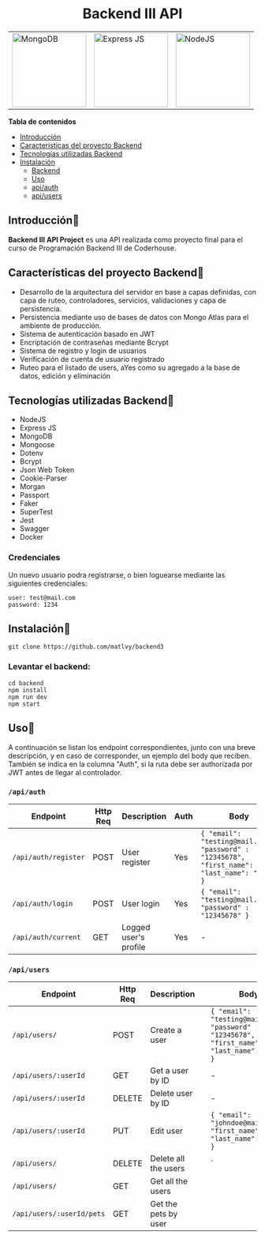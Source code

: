 <div align="center">

# Backend III API

<table class="no-border">
  <tr>
    <td><a href="https://github.com/aregtech/areg-sdk/actions/workflows/msbuild.yml" alt="MS Build"><img src="https://amsilabs.com/wp-content/uploads/2021/01/MongoDB-1.jpg" alt="MongoDB" style="width: 150px;"/></a></td>
    <td><a href="https://expressjs.com/es/"><img src="https://adware-technologies.s3.amazonaws.com/uploads/technology/thumbnail/20/express-js.png" alt="Express JS" style="width: 150px;"/></a></td>
        <td><a href="https://github.com/aregtech/areg-sdk/actions/workflows/codeql-analysis.yml"><img src="https://nodejs.org/static/images/logo.svg" alt="NodeJS" style="width: 150px;"/></a></td>
  </tr>
</table>
</div>

**Tabla de contenidos**

- [Introducción](#introducción)
- [Características del proyecto Backend](#características-del-proyecto-backend)
- [Tecnologías utilizadas Backend](#tecnologías-utilizadas-backend)
- [Instalación](#instalación)
  - [Backend](#levantar-el-backend)
  - [Uso](#uso)
  - [api/auth](#apiauth)
  - [api/users](#apiusers)

## Introducción📌

**Backend III API Project** es una API realizada como proyecto final para el curso de Programación Backend III de Coderhouse.

## Características del proyecto Backend📌

- Desarrollo de la arquitectura del servidor en base a capas definidas, con capa de ruteo, controladores, servicios, validaciones y capa de persistencia.
- Persistencia mediante uso de bases de datos con Mongo Atlas para el ambiente de producción.
- Sistema de autenticación basado en JWT
- Encriptación de contraseñas mediante Bcrypt
- Sistema de registro y login de usuarios
- Verificación de cuenta de usuario registrado
- Ruteo para el listado de users, aYes como su agregado a la base de datos, edición y eliminación

## Tecnologías utilizadas Backend📌

- NodeJS
- Express JS
- MongoDB
- Mongoose
- Dotenv
- Bcrypt
- Json Web Token
- Cookie-Parser
- Morgan
- Passport
- Faker
- SuperTest
- Jest
- Swagger
- Docker

### Credenciales

Un nuevo usuario podra registrarse, o bien loguearse mediante las siguientes credenciales:

```
user: test@mail.com
password: 1234
```

## Instalación📌

```
git clone https://github.com/matlvy/backend3

```

### Levantar el backend:

```
cd backend
npm install
npm run dev
npm start

```

## Uso📌

A continuación se listan los endpoint correspondientes, junto con una breve descripción, y en caso de corresponder, un ejemplo del body que reciben. También se indica en la columna "Auth", si la ruta debe ser authorizada por JWT antes de llegar al controlador.

### `/api/auth`

| Endpoint             | Http Req | Description           | Auth | Body                                                                                               |
| -------------------- | -------- | --------------------- | ---- | -------------------------------------------------------------------------------------------------- |
| `/api/auth/register` | POST     | User register         | Yes  | `{ "email": "testing@mail.com", "password" : "12345678", "first_name": John, "last_name": "Doe" }` |
| `/api/auth/login`    | POST     | User login            | Yes  | `{ "email": "testing@mail.com", "password" : "12345678" }`                                         |
| `/api/auth/current`  | GET      | Logged user's profile | Yes  | -                                                                                                  |

### `/api/users`

| Endpoint                  | Http Req | Description          |     | Body                                                                                               |
| ------------------------- | -------- | -------------------- | --- | -------------------------------------------------------------------------------------------------- |
| `/api/users/`             | POST     | Create a user        |     | `{ "email": "testing@mail.com", "password" : "12345678", "first_name": John, "last_name": "Doe" }` |
| `/api/users/:userId`      | GET      | Get a user by ID     |     | -                                                                                                  |
| `/api/users/:userId`      | DELETE   | Delete user by ID    |     | -                                                                                                  |
| `/api/users/:userId`      | PUT      | Edit user            |     | `{ "email": "johndoe@mail.com", "first_name": John, "last_name": "Doe"  }`                         |
| `/api/users/`             | DELETE   | Delete all the users |     | `                                                                                                  |
| `/api/users/`             | GET      | Get all the users    |     |                                                                                                    |
| `/api/users/:userId/pets` | GET      | Get the pets by user |     |                                                                                                    |
